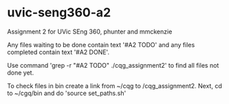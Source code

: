 uvic-seng360-a2
===============

Assignment 2 for UVic SEng 360, phunter and mmckenzie

Any files waiting to be done contain text '#A2 TODO'
and any files completed contain text '#A2 DONE'.

Use command 'grep -r "#A2 TODO" ./cqg_assignment2' to find
all files not done yet.

To check files in bin create a link from ~/cqg to 
<repository>/cqg_assignment2. Next, cd to ~/cgq/bin
and do 'source set_paths.sh'
